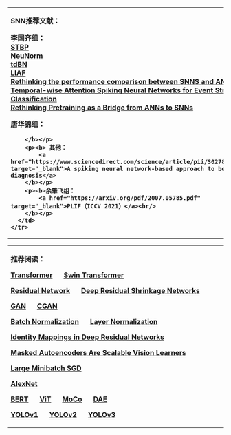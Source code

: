<html>
  <body>
<table border="0">
  <tbody>
    <tr>
      <td width="75%">
        <p><b>SNN推荐文献：</b></p>
        <p><b>李国齐组：<br/>
			<a href="https://www.frontiersin.org/articles/10.3389/fnins.2018.00331/full" target="_blank">STBP</a><br/>
			<a href="https://arxiv.org/abs/1809.05793" target="_blank">NeuNorm</a><br/>
			<a href="https://arxiv.org/abs/2011.05280" target="_blank">tdBN</a><br/>
			<a href="https://arxiv.org/abs/2011.06176" target="_blank">LIAF</a><br/>
			<a href="https://www.sciencedirect.com/science/article/pii/S0893608019302667" target="_blank">Rethinking the performance comparison between SNNS and ANNS</a><br/>
			<a href="https://openaccess.thecvf.com/content/ICCV2021/papers/Yao_Temporal-Wise_Attention_Spiking_Neural_Networks_for_Event_Streams_Classification_ICCV_2021_paper.pdf" target="_blank">Temporal-wise Attention Spiking Neural Networks for Event Streams Classification</a><br/>
			<a href="https://arxiv.org/abs/2203.01158" target="_blank">Rethinking Pretraining as a Bridge from ANNs to SNNs</a>
		</b></p>
		<p><b>唐华锦组：
			
		</b></p>
		<p><b> 其他：
			<a href="https://www.sciencedirect.com/science/article/pii/S0278612520301138" target="_blank">A spiking neural network-based approach to bearing fault diagnosis</a>
		</b></p>
		<p><b>余肇飞组：
			<a href="https://arxiv.org/pdf/2007.05785.pdf" target="_blank">PLIF（ICCV 2021）</a><br/>
		</b></p>
      </td>
    </tr>
  </tbody>
</table>
<table border="0">
  <tbody>
    <tr>
      <td width="75%">
        <p><b>推荐阅读：</b></p>
        <p><b><a href="/resources/papers/Attention_is_all_you_need.pdf" target="_blank">Transformer</a>&nbsp;&nbsp;&nbsp;&nbsp;&nbsp;
			  <a href="/resources/papers/Swin Transformer.pdf" target="_blank">Swin Transformer</a></b></p>
        <p><b><a href="/resources/papers/Deep_Residual_Learning_for_Image_Recognition.pdf" target="_blank">Residual Network</a>&nbsp;&nbsp;&nbsp;&nbsp;&nbsp;
			  <a href="/resources/papers/Deep_Residual_Shrinkage_Networks_for_Fault_Diagnosis.pdf" target="_blank">Deep Residual Shrinkage Networks</a></b></p>
        <p><b><a href="/resources/papers/NIPS-2014-generative-adversarial-nets-Paper.pdf" target="_blank">GAN</a>&nbsp;&nbsp;&nbsp;&nbsp;&nbsp;
			  <a href="/resources/papers/Conditional Generative Adversarial Nets.pdf" target="_blank">CGAN</a></b></p>
        <p><b><a href="https://arxiv.org/pdf/1502.03167.pdf" target="_blank">Batch Normalization</a>&nbsp;&nbsp;&nbsp;&nbsp;&nbsp;
			  <a href="https://arxiv.org/pdf/1607.06450.pdf" target="_blank">Layer Normalization</a></b></p>
        <p><b><a href="/resources/papers/Identity_Mappings_in_Deep_Residual_Networks.pdf" target="_blank">Identity Mappings in Deep Residual Networks</a></b></p>
        <p><b><a href="/resources/papers/Masked Autoencoders Are Scalable Vision Learners.pdf" target="_blank">Masked Autoencoders Are Scalable Vision Learners</a></b></p>
        <p><b><a href="/resources/papers/Large_Minibatch_SGD.pdf" target="_blank">Large Minibatch SGD</a></b></p>
        <p><b><a href="/resources/papers/AlexNet.pdf" target="_blank">AlexNet</a></b></p>
        <p><b><a href="/resources/papers/BERT.pdf" target="_blank">BERT</a>&nbsp;&nbsp;&nbsp;&nbsp;&nbsp;
			  <a href="/resources/papers/ViT.pdf" target="_blank">ViT</a>&nbsp;&nbsp;&nbsp;&nbsp;&nbsp;
			  <a href="/resources/papers/Momentum Contrast for Unsupervised Visual Representation Learning.pdf" target="_blank">MoCo</a>&nbsp;&nbsp;&nbsp;&nbsp;&nbsp;
			  <a href="/resources/papers/icml-2008-denoising-autoencoders.pdf" target="_blank">DAE</a></b></p>
        <p><b><a href="/resources/papers/You Only Look Once.pdf" target="_blank">YOLOv1</a>&nbsp;&nbsp;&nbsp;&nbsp;&nbsp;
			  <a href="/resources/papers/YOLO9000.pdf" target="_blank">YOLOv2</a>&nbsp;&nbsp;&nbsp;&nbsp;&nbsp;
			  <a href="/resources/papers/YOLOv3.pdf" target="_blank">YOLOv3</a></b></p>
      </td>
    </tr>
  </tbody>
</table>

  </body>
</html>

